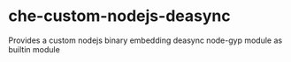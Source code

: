 # che-custom-nodejs-deasync
Provides a custom nodejs binary embedding deasync node-gyp module as builtin module
